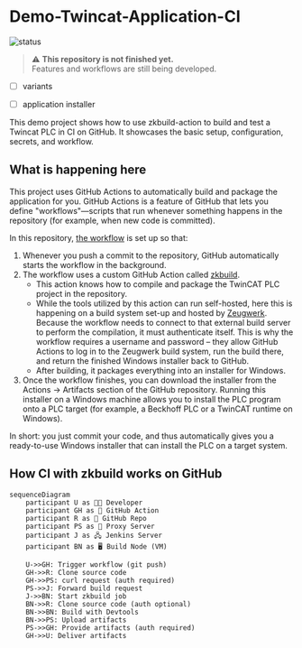 # Demo-Twincat-Application-CI

![status](https://img.shields.io/badge/status-work%20in%20progress-orange?style=for-the-badge&logo=github)

> ⚠️ **This repository is not finished yet.**  
> Features and workflows are still being developed.

- [ ] variants
- [ ] application installer


This demo project shows how to use zkbuild-action to build and test a Twincat PLC in CI on GitHub. It showcases the basic setup, configuration, secrets, and workflow.

## What is happening here

This project uses GitHub Actions to automatically build and package the application for you.
GitHub Actions is a feature of GitHub that lets you define "workflows"—scripts that run whenever something happens in the repository (for example, when new code is committed).

In this repository, [the workflow](https://github.com/Zeugwerk/Demo-Twincat-Application-CI/blob/main/.github/workflows/build.yml) is set up so that:

1. Whenever you push a commit to the repository, GitHub automatically starts the workflow in the background.
2. The workflow uses a custom GitHub Action called [zkbuild](https://github.com/Zeugwerk/zkbuild-action).
   - This action knows how to compile and package the TwinCAT PLC project in the repository.
   - While the tools utilized by this action can run self-hosted, here this is happening on a build system set-up and hosted by [Zeugwerk](https://www.zeugwerk.at). Because the workflow needs to connect to that external build server to perform the compilation, it must authenticate itself. This is why the workflow requires a username and password – they allow GitHub Actions to log in to the Zeugwerk build system, run the build there, and return the finished Windows installer back to GitHub.
   - After building, it packages everything into an installer for Windows.
3. Once the workflow finishes, you can download the installer from the Actions → Artifacts section of the GitHub repository.
Running this installer on a Windows machine allows you to install the PLC program onto a PLC target (for example, a Beckhoff PLC or a TwinCAT runtime on Windows).

In short: you just commit your code, and thus automatically gives you a ready-to-use Windows installer that can install the PLC on a target system.

## How CI with zkbuild works on GitHub

```mermaid
sequenceDiagram
    participant U as 🧑‍💻 Developer
    participant GH as 🐙 GitHub Action
    participant R as 📂 GitHub Repo
    participant PS as 📡 Proxy Server
    participant J as 🖧 Jenkins Server
    participant BN as 🖥️ Build Node (VM)

    U->>GH: Trigger workflow (git push)
    GH->>R: Clone source code
    GH->>PS: curl request (auth required)
    PS->>J: Forward build request
    J->>BN: Start zkbuild job
    BN->>R: Clone source code (auth optional)
    BN->>BN: Build with Devtools
    BN->>PS: Upload artifacts
    PS->>GH: Provide artifacts (auth required)
    GH->>U: Deliver artifacts
```




